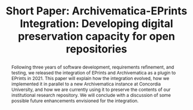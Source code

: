 ---
abstract: 'Following three years of software development, requirements refinement,
  and testing, we released the integration of EPrints and Archivematica as a plugin
  to EPrints in 2021. This paper will explain how the integration evolved, how we
  implemented it in parallel to a new Archivematica instance at Concordia University,
  and how we are currently using it to preserve the contents of our institutional
  research repository. We will conclude with a discussion of some possible future
  enhancements envisioned for the integration. '
creators:
- Lake, Sarah
date: null
document_url: https://az659834.vo.msecnd.net/eventsairwesteuprod/production-inconference-public/3fdfc65388be4ea4bd55c95cf6790cf4
grand_parent: iPRES
institutions:
- Concordia University
keywords:
- digital repositories
- integration
- eprints
- archivematica
landing_page_url: null
language: eng
layout: publication
license: CC-BY 4.0 International
notes_url: null
parent: iPRES 2022
publication_type: short paper
size: null
slides_url: null
source_name: iPRES
stream_url: null
title: 'Short Paper: Archivematica-EPrints Integration: Developing digital preservation
  capacity for open repositories '
year: 2022
---
